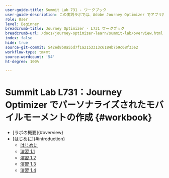 ```yaml
---
user-guide-title: Summit Lab 731 - ワークブック
user-guide-description: この実践ラボでは、Adobe Journey Optimizer でアプリ内、プッシュ通知、SMS、メールメッセージキャンペーンとジャーニーを含むマルチチャネルマーケティング戦略を実装する方法を説明します。
role: User
level: Beginner
breadcrumb-title: Journey Optimizer - L731 ワークブック
breadcrumb-url: /docs/journey-optimizer-learn/summit-lab/overview.html
index: false
hide: true
source-git-commit: 542ed8b8a55d7f1a2153313c6184b759c68f33e2
workflow-type: tm+mt
source-wordcount: '54'
ht-degree: 100%

---
```



# Summit Lab L731：Journey Optimizer でパーソナライズされたモバイルモーメントの作成 {#workbook}

+ [ラボの概要]{#overview}
+ [はじめに]{#introduction}
   + [はじめに](/help/l731-lab-workbook/Introduction/introduction.md)
   + [演習 1.1](/help/l731-lab-workbook/Introduction/exercise-1-1.md)
   + [演習 1.2](/help/l731-lab-workbook/Introduction/exercise-1-2.md)
   + [演習 1.3](/help/l731-lab-workbook/Introduction/exercise-1-3.md)
   + [演習 1.4](/help/l731-lab-workbook/Introduction/exercise-1-4.md)
